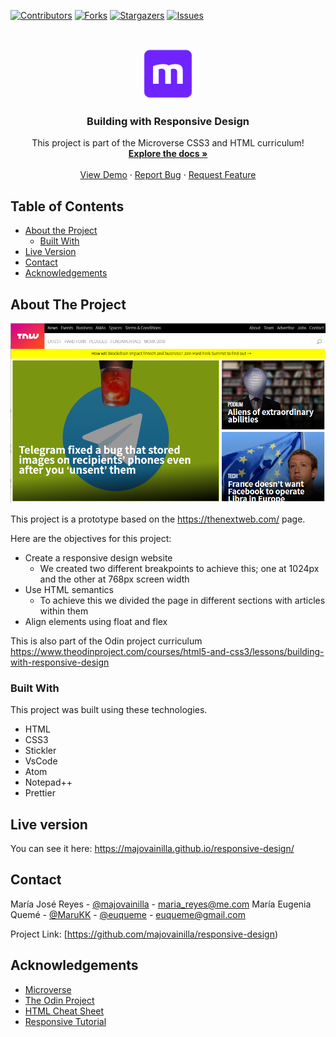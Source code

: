 <!--
*** Thanks for checking out this README Template. If you have a suggestion that would
*** make this better, please fork the repo and create a pull request or simply open
*** an issue with the tag "enhancement".
*** Thanks again! Now go create something AMAZING! :D
-->

<!-- PROJECT SHIELDS -->
<!--
*** I'm using markdown "reference style" links for readability.
*** Reference links are enclosed in brackets [ ] instead of parentheses ( ).
*** See the bottom of this document for the declaration of the reference variables
*** for contributors-url, forks-url, etc. This is an optional, concise syntax you may use.
*** https://www.markdownguide.org/basic-syntax/#reference-style-links
-->
[![Contributors][contributors-shield]][contributors-url]
[![Forks][forks-shield]][forks-url]
[![Stargazers][stars-shield]][stars-url]
[![Issues][issues-shield]][issues-url]

<!-- PROJECT LOGO -->
<br />
<p align="center">
  <a href="https://github.com/majovainilla/responsive-design">
    <img src="img/mLogo.png" alt="Logo" width="80" height="80">
  </a>

  <h3 align="center">Building with Responsive Design</h3>

  <p align="center">
    This project is part of the Microverse CSS3 and HTML curriculum!
    <br />
    <a href="https://github.com/majovainilla/responsive-design"><strong>Explore the docs »</strong></a>
    <br />
    <br />
    <a href="https://majovainilla.github.io/responsive-design/">View Demo</a>
    ·
    <a href="https://github.com/majovainilla/responsive-design/issues">Report Bug</a>
    ·
    <a href="https://github.com/majovainilla/responsive-design/issues">Request Feature</a>
  </p>
</p>

<!-- TABLE OF CONTENTS -->
## Table of Contents

* [About the Project](#about-the-project)
  * [Built With](#built-with)
* [Live Version](#live-version)
* [Contact](#contact)
* [Acknowledgements](#acknowledgements)

<!-- ABOUT THE PROJECT -->
## About The Project

[![Product Name Screen Shot][product-screenshot]](https://majovainilla.github.io/responsive-design/)

This project is a prototype based on the https://thenextweb.com/ page.

Here are the objectives for this project:
* Create a responsive design website
	* We created two different breakpoints to achieve this; one at 1024px and the other at 768px screen width
* Use HTML semantics
	* To achieve this we divided the page in different sections with articles within them
* Align elements using float and flex

This is also part of the Odin project curriculum https://www.theodinproject.com/courses/html5-and-css3/lessons/building-with-responsive-design

### Built With
This project was built using these technologies.
* HTML
* CSS3
* Stickler
* VsCode
* Atom
* Notepad++
* Prettier 

<!-- LIVE VERSION -->
## Live version

You can see it here:  https://majovainilla.github.io/responsive-design/

<!-- CONTACT -->
## Contact

María José Reyes - [@majovainilla](https://github.com/majovainilla) - maria_reyes@me.com
María Eugenia Quemé - [@MaruKK](https://twitter.com/MaruKK) - [@euqueme](https://github.com/euqueme) - euqueme@gmail.com

Project Link: [https://github.com/majovainilla/responsive-design)

<!-- ACKNOWLEDGEMENTS -->
## Acknowledgements
* [Microverse](https://www.microverse.org/)
* [The Odin Project](https://www.theodinproject.com/)
* [HTML Cheat Sheet](https://htmlcheatsheet.com/js/)
* [Responsive Tutorial](https://www.lingulo.com/tutorials/css/how-to-build-a-html5-website-from-scratch)

<!-- MARKDOWN LINKS & IMAGES -->
<!-- https://www.markdownguide.org/basic-syntax/#reference-style-links -->
[contributors-shield]: https://img.shields.io/github/contributors/majovainilla/responsive-design.svg?style=flat-square
[contributors-url]: https://github.com/majovainilla/responsive-design/graphs/contributors
[forks-shield]: https://img.shields.io/github/forks/majovainilla/responsive-design.svg?style=flat-square
[forks-url]: https://github.com/majovainilla/responsive-design/network/members
[stars-shield]: https://img.shields.io/github/stars/majovainilla/responsive-design.svg?style=flat-square
[stars-url]: https://github.com/majovainilla/responsive-design/stargazers
[issues-shield]: https://img.shields.io/github/issues/majovainilla/responsive-design.svg?style=flat-square
[issues-url]: https://github.com/majovainilla/responsive-design/issues
[product-screenshot]: img/screenshot.PNG
